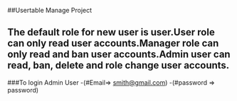 ##Usertable Manage Project

The default role for new user is user.User role can only read user accounts.Manager role can only read and ban user accounts.Admin user can read, ban, delete and role change user accounts.
--
###To login Admin User 
-(#Email=> smith@gmail.com)
-(#password => password)

